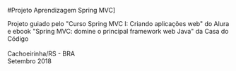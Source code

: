 #Projeto Aprendizagem Spring MVC]

Projeto guiado pelo "Curso Spring MVC I: Criando aplicações web" do Alura e ebook "Spring MVC: domine o principal framework web Java" da Casa do Código
<br /><br>
Cachoeirinha/RS - BRA<br>
Setembro 2018